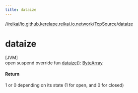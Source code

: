 ```yaml
---
title: dataize
---
```

//[reikai](../../../index.html)/[io.github.kerelape.reikai.io.network](../index.html)/[TcpSource](index.html)/[dataize](dataize.html)



# dataize



[JVM]\
open suspend override fun [dataize](dataize.html)(): [ByteArray](https://kotlinlang.org/api/latest/jvm/stdlib/kotlin/-byte-array/index.html)



#### Return



1 or 0 depending on its state (1 for open, and 0 for closed)




